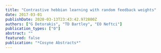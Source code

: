 ```yaml
---
title: "Contrastive hebbian learning with random feedback weights"
date: 2017-03-01
publishDate: 2020-03-13T23:43:42.972800Z
authors: ["G Detorakis", "TD Bartley", "EO Neftci"]
publication_types: ["0"]
abstract: ""
featured: false
publication: "*Cosyne Abstracts*"
---
```


